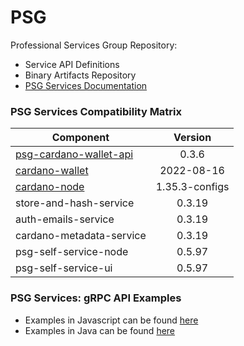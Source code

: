 # PSG

Professional Services Group Repository:

* Service API Definitions
* Binary Artifacts Repository
* [PSG Services Documentation](https://psg-services.readthedocs.io/en/latest/)

### PSG Services Compatibility Matrix

| Component                                                                           |    Version     | 
| ------------------------------------------------------------------------------------|:--------------:|
| [psg-cardano-wallet-api](https://github.com/input-output-hk/psg-cardano-wallet-api) |     0.3.6      |
| [cardano-wallet](https://github.com/input-output-hk/cardano-wallet)                 |   2022-08-16   |
| [cardano-node](https://github.com/input-output-hk/cardano-node)                     | 1.35.3-configs |
| store-and-hash-service                                                              |     0.3.19     |
| auth-emails-service                                                                 |     0.3.19     |
| cardano-metadata-service                                                            |     0.3.19     |
| psg-self-service-node                                                               |     0.5.97     |
| psg-self-service-ui                                                                 |     0.5.97     |

### PSG Services: gRPC API Examples

* Examples in Javascript can be found [here](https://github.com/input-output-hk/PSG/tree/master/examples/js)
* Examples in Java can be found [here](https://github.com/input-output-hk/PSG/tree/master/examples/java)